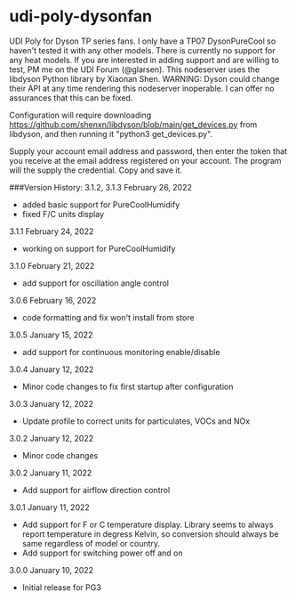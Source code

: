 # udi-poly-dysonfan
UDI Poly for Dyson TP series fans. I only have a TP07 DysonPureCool so haven't tested it with any other models.  There is currently no support for any heat models.  If you are interested in adding support and are willing to test, PM me on the UDI Forum (@glarsen). 
This nodeserver uses the libdyson Python library by Xiaonan Shen. WARNING:  Dyson could change their API at any time rendering this nodeserver inoperable.  I
can offer no assurances that this can be fixed.

Configuration will require downloading https://github.com/shenxn/libdyson/blob/main/get_devices.py from libdyson, and then running it "python3 get_devices.py".


Supply your account email address and password, then enter the token that you receive at the email address registered on your account.  The program will the supply the credential.  Copy and save it.

###Version History:
3.1.2, 3.1.3 February 26, 2022
- added basic support for PureCoolHumidify
- fixed F/C units display

3.1.1 February 24, 2022
- working on support for PureCoolHumidify

3.1.0 February 21, 2022
- add support for oscillation angle control

3.0.6 February 16, 2022
- code formatting and fix won't install from store

3.0.5 January 15, 2022
- add support for continuous monitoring enable/disable

3.0.4 January 12, 2022
- Minor code changes to fix first startup after configuration

3.0.3 January 12, 2022
- Update profile to correct units for particulates, VOCs and NOx

3.0.2 January 12, 2022
- Minor code changes

3.0.2 January 11, 2022
- Add support for airflow direction control

3.0.1 January 11, 2022
- Add support for F or C temperature display.  Library seems to always report temperature in degress Kelvin,
  so conversion should always be same regardless of model or country.
- Add support for switching power off and on

3.0.0 January 10, 2022
- Initial release for PG3